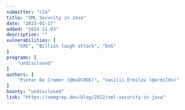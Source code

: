 ```yaml
---
submitter: "c2a"
title: "XML Security in Java"
date: "2023-01-17"
added: "2024-11-03"
description: ""
vulnerabilities: [
    "XXE", "Billion laugh attack", "DoS"
]
programs: [
    "undisclosed"
]
authors: [
    "Pieter De Cremer (@0xDC0DE)", "Vasilii Ermilov (@ermil0v)"
]
bounty: "undisclosed"
link: "https://semgrep.dev/blog/2022/xml-security-in-java"
---
```




